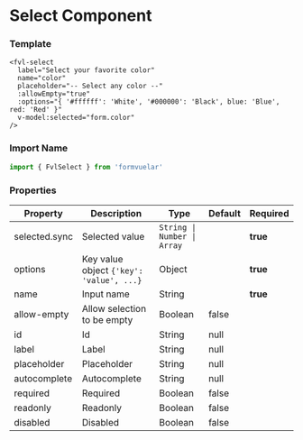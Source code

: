 # Select Component

### Template

```vue
<fvl-select
  label="Select your favorite color"
  name="color"
  placeholder="-- Select any color --"
  :allowEmpty="true"
  :options="{ '#ffffff': 'White', '#000000': 'Black', blue: 'Blue', red: 'Red' }"
  v-model:selected="form.color"
/>
```

### Import Name

```js
import { FvlSelect } from 'formvuelar'
```

### Properties

| Property      | Description                              | Type                        | Default | Required |
| ------------- | ---------------------------------------- | --------------------------- | ------- | -------- |
| selected.sync | Selected value                           | `String \| Number \| Array` |         | **true** |
| options       | Key value object `{'key': 'value', ...}` | Object                      |         | **true** |
| name          | Input name                               | String                      |         | **true** |
| allow-empty   | Allow selection to be empty              | Boolean                     | false   |          |
| id            | Id                                       | String                      | null    |          |
| label         | Label                                    | String                      | null    |          |
| placeholder   | Placeholder                              | String                      | null    |          |
| autocomplete  | Autocomplete                             | String                      | null    |          |
| required      | Required                                 | Boolean                     | false   |          |
| readonly      | Readonly                                 | Boolean                     | false   |          |
| disabled      | Disabled                                 | Boolean                     | false   |          |
